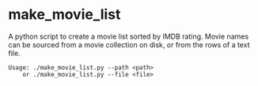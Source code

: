 make_movie_list
===============

A python script to create a movie list sorted by IMDB rating.
Movie names can be sourced from a movie collection on disk, or from the rows of a text file. 

```
Usage: ./make_movie_list.py --path <path>
    or ./make_movie_list.py --file <file>
```
